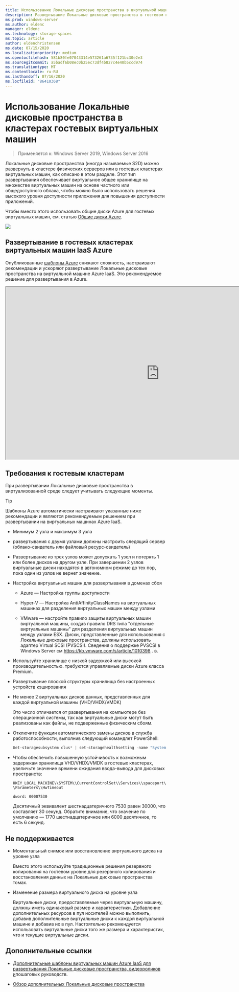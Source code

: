 ```yaml
---
title: Использование Локальные дисковые пространства в виртуальной машине
description: Развертывание Локальные дисковые пространства в гостевом кластере виртуальной машины, например в Microsoft Azure.
ms.prod: windows-server
ms.author: eldenc
manager: eldenc
ms.technology: storage-spaces
ms.topic: article
author: eldenchristensen
ms.date: 07/15/2020
ms.localizationpriority: medium
ms.openlocfilehash: 581b80fe07043314e573261a6735f121bc30e2e3
ms.sourcegitcommit: a5badf6b08ec0b25ec73df4b827c4e40b5ccd974
ms.translationtype: MT
ms.contentlocale: ru-RU
ms.lasthandoff: 07/16/2020
ms.locfileid: "86410368"
---
```

# <a name="using-storage-spaces-direct-in-guest-virtual-machine-clusters"></a>Использование Локальные дисковые пространства в кластерах гостевых виртуальных машин

> Применяется к: Windows Server 2019, Windows Server 2016

Локальные дисковые пространства (иногда называемые S2D) можно развернуть в кластере физических серверов или в гостевых кластерах виртуальных машин, как описано в этом разделе. Этот тип развертывания обеспечивает виртуальное общее хранилище на множестве виртуальных машин на основе частного или общедоступного облака, чтобы можно было использовать решения высокого уровня доступности приложения для повышения доступности приложений.

Чтобы вместо этого использовать общие диски Azure для гостевых виртуальных машин, см. статью [Общие диски Azure](/azure/virtual-machines/windows/disks-shared).

![](media/storage-spaces-direct-in-vm/storage-spaces-direct-in-vm.png)

## <a name="deploying-in-azure-iaas-vm-guest-clusters"></a>Развертывание в гостевых кластерах виртуальных машин IaaS Azure

Опубликованные [шаблоны Azure](https://github.com/robotechredmond/301-storage-spaces-direct-md) снижают сложность, настраивают рекомендации и ускоряют развертывание Локальные дисковые пространства на виртуальной машине Azure IaaS. Это рекомендуемое решение для развертывания в Azure.

<iframe src="https://channel9.msdn.com/Series/Microsoft-Hybrid-Cloud-Best-Practices-for-IT-Pros/Step-by-Step-Deploy-Windows-Server-2016-Storage-Spaces-Direct-S2D-Cluster-in-Microsoft-Azure/player" width="960" height="540" allowfullscreen></iframe>

## <a name="requirements-for-guest-clusters"></a>Требования к гостевым кластерам

При развертывании Локальные дисковые пространства в виртуализованной среде следует учитывать следующие моменты.

> [!TIP]
> Шаблоны Azure автоматически настраивают указанные ниже рекомендации и являются рекомендуемым решением при развертывании на виртуальных машинах Azure IaaS.

- Минимум 2 узла и максимум 3 узла

- развертывания с двумя узлами должны настроить следящий сервер (облако-свидетель или файловый ресурс-свидетель)

- Развертывание из трех узлов может допускать 1 узел и потерять 1 или более дисков на другом узле.  При завершении 2 узлов виртуальные диски находятся в автономном режиме до тех пор, пока один из узлов не вернет значение.

- Настройка виртуальных машин для развертывания в доменах сбоя

    - Azure — Настройка группы доступности

    - Hyper-V — Настройка AntiAffinityClassNames на виртуальных машинах для разделения виртуальных машин между узлами

    - VMware — настройте правило защиты виртуальных машин виртуальной машины, создав правило DRS типа "отдельные виртуальные машины" для разделения виртуальных машин между узлами ESX. Диски, представленные для использования с Локальные дисковые пространства, должны использовать адаптер Virtual SCSI (PVSCSI). Сведения о поддержке PVSCSI в Windows Server см https://kb.vmware.com/s/article/1010398 . в.

- Используйте хранилище с низкой задержкой или высокой производительностью. требуются управляемые диски Azure класса Premium.

- Развертывание плоской структуры хранилища без настроенных устройств кэширования

- Не менее 2 виртуальных дисков данных, представленных для каждой виртуальной машины (VHD/VHDX/VMDK)

    Это число отличается от развертывания на компьютере без операционной системы, так как виртуальные диски могут быть реализованы как файлы, не подверженные физическим сбоям.

- Отключите функции автоматического замены дисков в служба работоспособности, выполнив следующий командлет PowerShell:

    ```powershell
    Get-storagesubsystem clus* | set-storagehealthsetting -name "System.Storage.PhysicalDisk.AutoReplace.Enabled" -value "False"
    ```

- Чтобы обеспечить повышенную устойчивость к возможным задержкам хранилища VHD/VHDX/VMDK в гостевых кластерах, увеличьте значение времени ожидания ввода-вывода для дисковых пространств:

    `HKEY_LOCAL_MACHINE\\SYSTEM\\CurrentControlSet\\Services\\spaceport\\Parameters\\HwTimeout`

    `dword: 00007530`

    Десятичный эквивалент шестнадцатеричного 7530 равен 30000, что составляет 30 секунд. Обратите внимание, что значение по умолчанию — 1770 шестнадцатеричное или 6000 десятичное, то есть 6 секунд.

## <a name="not-supported"></a>Не поддерживается

- Моментальный снимок или восстановление виртуального диска на уровне узла

    Вместо этого используйте традиционные решения резервного копирования на гостевом уровне для резервного копирования и восстановления данных на Локальные дисковые пространства томах.

- Изменение размера виртуального диска на уровне узла

    Виртуальные диски, предоставляемые через виртуальную машину, должны иметь одинаковый размер и характеристики. Добавление дополнительных ресурсов в пул носителей можно выполнить, добавив дополнительные виртуальные диски к каждой виртуальной машине и добавив их в пул. Настоятельно рекомендуется использовать виртуальные диски того же размера и характеристик, что и текущие виртуальные диски.

## <a name="additional-references"></a>Дополнительные ссылки

- [Дополнительные шаблоны виртуальных машин Azure IaaS для развертывания Локальные дисковые пространства, видеороликов и](https://techcommunity.microsoft.com/t5/Failover-Clustering/Deploying-IaaS-VM-Guest-Clusters-in-Microsoft-Azure/ba-p/372126)пошаговых руководств.

- [Обзор дополнительных Локальные дисковые пространства](https://docs.microsoft.com/windows-server/storage/storage-spaces/storage-spaces-direct-overview)
